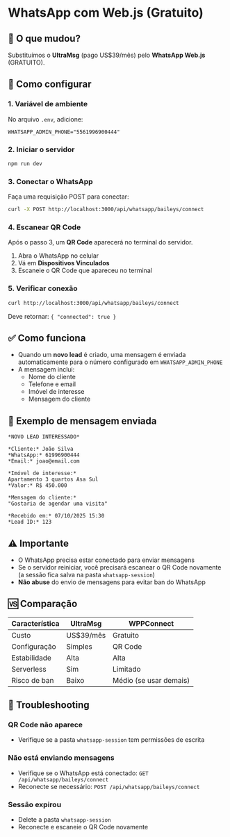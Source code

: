 # WhatsApp com Web.js (Gratuito)

## 📌 O que mudou?

Substituímos o **UltraMsg** (pago US$39/mês) pelo **WhatsApp Web.js** (GRATUITO).

## 🚀 Como configurar

### 1. Variável de ambiente

No arquivo `.env`, adicione:

```env
WHATSAPP_ADMIN_PHONE="5561996900444"
```

### 2. Iniciar o servidor

```bash
npm run dev
```

### 3. Conectar o WhatsApp

Faça uma requisição POST para conectar:

```bash
curl -X POST http://localhost:3000/api/whatsapp/baileys/connect
```

### 4. Escanear QR Code

Após o passo 3, um **QR Code** aparecerá no terminal do servidor.

1. Abra o WhatsApp no celular
2. Vá em **Dispositivos Vinculados**
3. Escaneie o QR Code que apareceu no terminal

### 5. Verificar conexão

```bash
curl http://localhost:3000/api/whatsapp/baileys/connect
```

Deve retornar: `{ "connected": true }`

## ✅ Como funciona

- Quando um **novo lead** é criado, uma mensagem é enviada automaticamente para o número configurado em `WHATSAPP_ADMIN_PHONE`
- A mensagem inclui:
  - Nome do cliente
  - Telefone e email
  - Imóvel de interesse
  - Mensagem do cliente

## 📝 Exemplo de mensagem enviada

```
*NOVO LEAD INTERESSADO*

*Cliente:* João Silva
*WhatsApp:* 61996900444
*Email:* joao@email.com

*Imóvel de interesse:*
Apartamento 3 quartos Asa Sul
*Valor:* R$ 450.000

*Mensagem do cliente:*
"Gostaria de agendar uma visita"

*Recebido em:* 07/10/2025 15:30
*Lead ID:* 123
```

## ⚠️ Importante

- O WhatsApp precisa estar conectado para enviar mensagens
- Se o servidor reiniciar, você precisará escanear o QR Code novamente (a sessão fica salva na pasta `whatsapp-session`)
- **Não abuse** do envio de mensagens para evitar ban do WhatsApp

## 🆚 Comparação

| Característica | UltraMsg | WPPConnect |
|---|---|---|
| Custo | US$39/mês | Gratuito |
| Configuração | Simples | QR Code |
| Estabilidade | Alta | Alta |
| Serverless | Sim | Limitado |
| Risco de ban | Baixo | Médio (se usar demais) |

## 🔧 Troubleshooting

### QR Code não aparece
- Verifique se a pasta `whatsapp-session` tem permissões de escrita

### Não está enviando mensagens
- Verifique se o WhatsApp está conectado: `GET /api/whatsapp/baileys/connect`
- Reconecte se necessário: `POST /api/whatsapp/baileys/connect`

### Sessão expirou
- Delete a pasta `whatsapp-session`
- Reconecte e escaneie o QR Code novamente
